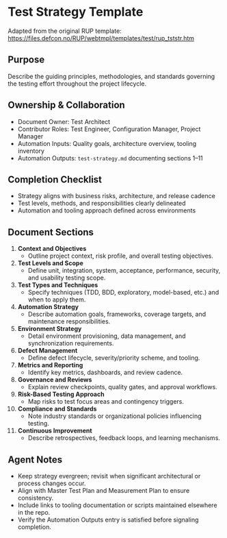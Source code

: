 # Test Strategy Template

Adapted from the original RUP template: https://files.defcon.no/RUP/webtmpl/templates/test/rup_tststr.htm

## Purpose
Describe the guiding principles, methodologies, and standards governing the testing effort throughout the project lifecycle.

## Ownership & Collaboration
- Document Owner: Test Architect
- Contributor Roles: Test Engineer, Configuration Manager, Project Manager
- Automation Inputs: Quality goals, architecture overview, tooling inventory
- Automation Outputs: `test-strategy.md` documenting sections 1–11

## Completion Checklist
- Strategy aligns with business risks, architecture, and release cadence
- Test levels, methods, and responsibilities clearly delineated
- Automation and tooling approach defined across environments

## Document Sections
1. **Context and Objectives**
   - Outline project context, risk profile, and overall testing objectives.
2. **Test Levels and Scope**
   - Define unit, integration, system, acceptance, performance, security, and usability testing scope.
3. **Test Types and Techniques**
   - Specify techniques (TDD, BDD, exploratory, model-based, etc.) and when to apply them.
4. **Automation Strategy**
   - Describe automation goals, frameworks, coverage targets, and maintenance responsibilities.
5. **Environment Strategy**
   - Detail environment provisioning, data management, and synchronization requirements.
6. **Defect Management**
   - Define defect lifecycle, severity/priority scheme, and tooling.
7. **Metrics and Reporting**
   - Identify key metrics, dashboards, and review cadence.
8. **Governance and Reviews**
   - Explain review checkpoints, quality gates, and approval workflows.
9. **Risk-Based Testing Approach**
   - Map risks to test focus areas and contingency triggers.
10. **Compliance and Standards**
    - Note industry standards or organizational policies influencing testing.
11. **Continuous Improvement**
    - Describe retrospectives, feedback loops, and learning mechanisms.

## Agent Notes
- Keep strategy evergreen; revisit when significant architectural or process changes occur.
- Align with Master Test Plan and Measurement Plan to ensure consistency.
- Include links to tooling documentation or scripts maintained elsewhere in the repo.
- Verify the Automation Outputs entry is satisfied before signaling completion.
